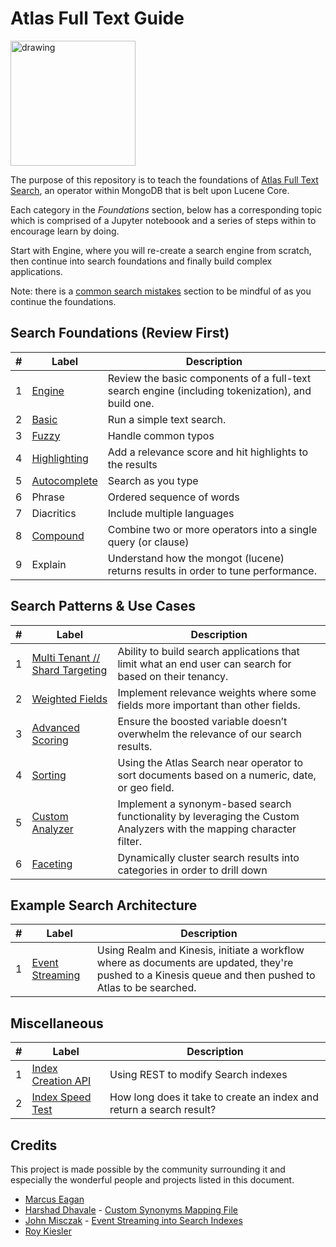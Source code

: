 # Atlas Full Text Guide

<img src="https://webimages.mongodb.com/_com_assets/cms/integrated?auto=format%2Ccompress&fit=undefined&w=1074" alt="drawing" width="200"/>

The purpose of this repository is to teach the foundations of [Atlas Full Text Search](https://docs.atlas.mongodb.com/reference/atlas-search/query-syntax/), an operator within MongoDB that is belt upon Lucene Core. 

Each category in the _Foundations_ section, below has a corresponding topic which is comprised of a Jupyter noteboook and a series of steps within to encourage learn by doing.

Start with Engine, where you will re-create a search engine from scratch, then continue into search foundations and finally build complex applications. 

Note: there is a [common search mistakes](context/mistakes) section to be mindful of as you continue the foundations.

## Search Foundations (Review First)

| #  | Label                              | Description                                                                                                                                                                                                                                                                 
|----|------------------------------------|-----------------------------------------------------------------------------------------------------------------------------------------------------------------------------------------------------------------------------------------------------------------------------|
| 1  | [Engine](foundations/1-engine)            | Review the basic components of a full-text search engine (including tokenization), and build one.
| 2  | [Basic](foundations/2-basic)            | Run a simple text search.
| 3  | [Fuzzy](foundations/2-basic)            | Handle common typos
| 4  | [Highlighting](foundations/2-basic)            | Add a relevance score and hit highlights to the results
| 5  | [Autocomplete](foundations/3-autocomplete)            | Search as you type
| 6  | Phrase           | Ordered sequence of words
| 7  | Diacritics           | Include multiple languages
| 8  | [Compound](foundations/6-compound)            | Combine two or more operators into a single query (or clause)
| 9  | Explain            | Understand how the mongot (lucene) returns results in order to tune performance.


## Search Patterns & Use Cases

| #  | Label                              | Description                                                                                                                                                                                                                                                                 
|----|------------------------------------|-----------------------------------------------------------------------------------------------------------------------------------------------------------------------------------------------------------------------------------------------------------------------------|
| 1  | [Multi Tenant // Shard Targeting](patterns/1-multi-tenant)           | Ability to build search applications that limit what an end user can search for based on their tenancy.                                       
| 2  | [Weighted Fields](patterns/2-weighted-fields)           | Implement relevance weights where some fields more important than  other fields.   
| 3  | [Advanced Scoring](patterns/3-advanced-scoring)          |  Ensure the boosted variable doesn’t overwhelm the relevance of our search results.  
| 4  | [Sorting](patterns/4-sorting)           |  Using the Atlas Search near operator to sort documents based on a numeric, date, or geo field.
| 5  | [Custom Analyzer](patterns/5-custom-analyzer)         | Implement a synonym-based search functionality by leveraging the Custom Analyzers with the mapping character filter.
| 6  | [Faceting](#)         | Dynamically cluster search results into categories in order to drill down


## Example Search Architecture

| #  | Label                              | Description                                                                                                                                                                                                                                                                 
|----|------------------------------------|-----------------------------------------------------------------------------------------------------------------------------------------------------------------------------------------------------------------------------------------------------------------------------|
| 1  | [Event Streaming](architecture/1-event-streaming)           | Using Realm and Kinesis, initiate a workflow where as documents are updated, they're pushed to a Kinesis queue and then pushed to Atlas to be searched.  

## Miscellaneous

| #  | Label                              | Description                                                                                                                                                                                                                                                                 
|----|------------------------------------|-----------------------------------------------------------------------------------------------------------------------------------------------------------------------------------------------------------------------------------------------------------------------------|
| 1  | [Index Creation API](misc/atlas-apis)           | Using REST to modify Search indexes
| 2  | [Index Speed Test](misc/search-speed-test)           | How long does it take to create an index and return a search result?

## Credits

This project is made possible by the community surrounding it and especially the wonderful people and projects listed in this document.

- [Marcus Eagan](https://github.com/marcussorealheis)
- [Harshad Dhavale](https://github.com/harshadpd) - [Custom Synonyms Mapping File](https://github.com/esteininger/atlas-search-patterns/blob/master/misc/atlas-apis/index-management/createIndex.py)
- [John Misczak](https://github.com/misczak) - [Event Streaming into Search Indexes](https://github.com/esteininger/atlas-search-patterns/tree/master/architecture/1-event-streaming)
- [Roy Kiesler](https://github.com/rkiesler1)
